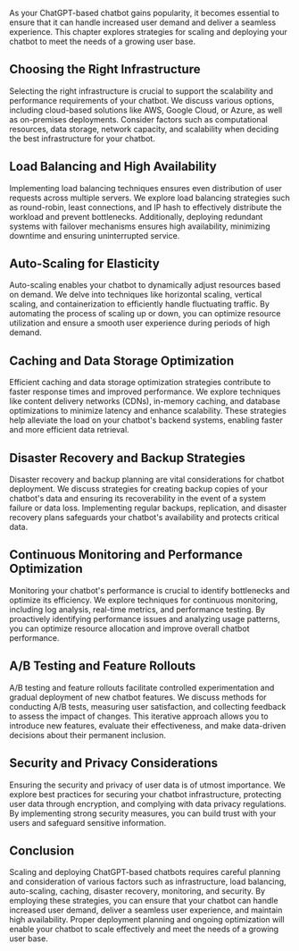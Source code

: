 
As your ChatGPT-based chatbot gains popularity, it becomes essential to ensure that it can handle increased user demand and deliver a seamless experience. This chapter explores strategies for scaling and deploying your chatbot to meet the needs of a growing user base.

## Choosing the Right Infrastructure

Selecting the right infrastructure is crucial to support the scalability and performance requirements of your chatbot. We discuss various options, including cloud-based solutions like AWS, Google Cloud, or Azure, as well as on-premises deployments. Consider factors such as computational resources, data storage, network capacity, and scalability when deciding the best infrastructure for your chatbot.

## Load Balancing and High Availability

Implementing load balancing techniques ensures even distribution of user requests across multiple servers. We explore load balancing strategies such as round-robin, least connections, and IP hash to effectively distribute the workload and prevent bottlenecks. Additionally, deploying redundant systems with failover mechanisms ensures high availability, minimizing downtime and ensuring uninterrupted service.

## Auto-Scaling for Elasticity

Auto-scaling enables your chatbot to dynamically adjust resources based on demand. We delve into techniques like horizontal scaling, vertical scaling, and containerization to efficiently handle fluctuating traffic. By automating the process of scaling up or down, you can optimize resource utilization and ensure a smooth user experience during periods of high demand.

## Caching and Data Storage Optimization

Efficient caching and data storage optimization strategies contribute to faster response times and improved performance. We explore techniques like content delivery networks (CDNs), in-memory caching, and database optimizations to minimize latency and enhance scalability. These strategies help alleviate the load on your chatbot's backend systems, enabling faster and more efficient data retrieval.

## Disaster Recovery and Backup Strategies

Disaster recovery and backup planning are vital considerations for chatbot deployment. We discuss strategies for creating backup copies of your chatbot's data and ensuring its recoverability in the event of a system failure or data loss. Implementing regular backups, replication, and disaster recovery plans safeguards your chatbot's availability and protects critical data.

## Continuous Monitoring and Performance Optimization

Monitoring your chatbot's performance is crucial to identify bottlenecks and optimize its efficiency. We explore techniques for continuous monitoring, including log analysis, real-time metrics, and performance testing. By proactively identifying performance issues and analyzing usage patterns, you can optimize resource allocation and improve overall chatbot performance.

## A/B Testing and Feature Rollouts

A/B testing and feature rollouts facilitate controlled experimentation and gradual deployment of new chatbot features. We discuss methods for conducting A/B tests, measuring user satisfaction, and collecting feedback to assess the impact of changes. This iterative approach allows you to introduce new features, evaluate their effectiveness, and make data-driven decisions about their permanent inclusion.

## Security and Privacy Considerations

Ensuring the security and privacy of user data is of utmost importance. We explore best practices for securing your chatbot infrastructure, protecting user data through encryption, and complying with data privacy regulations. By implementing strong security measures, you can build trust with your users and safeguard sensitive information.

## Conclusion

Scaling and deploying ChatGPT-based chatbots requires careful planning and consideration of various factors such as infrastructure, load balancing, auto-scaling, caching, disaster recovery, monitoring, and security. By employing these strategies, you can ensure that your chatbot can handle increased user demand, deliver a seamless user experience, and maintain high availability. Proper deployment planning and ongoing optimization will enable your chatbot to scale effectively and meet the needs of a growing user base.

